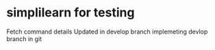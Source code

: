 # simplilearn for testing
Fetch command details
Updated in develop branch
implemeting devlop branch in git
